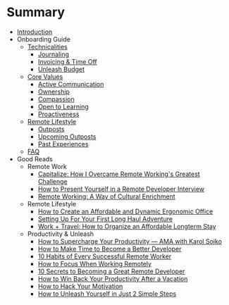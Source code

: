 # Summary

* [Introduction](README.md)
* Onboarding Guide
  * [Technicalities](technicalities.md)
    * [Journaling](technicalities.md#journaling)
    * [Invoicing & Time Off](technicalities.md#invoicing)
    * [Unleash Budget](technicalities.md#unleash-budget)
  * [Core Values](core-values.md)
    * [Active Communication](core-values.md#active-communication)
    * [Ownership](core-values.md#ownership)
    * [Compassion](core-values.md#compassion)
    * [Open to Learning](core-values.md#open-to-learning)
    * [Proactiveness](core-values.md#proactiveness)
  * [Remote Lifestyle](remote-lifestyle.md)
    * [Outposts](remote-lifestyle.md#outposts)
    * [Upcoming Outposts](remote-lifestyle.md#outposts-upcoming)
    * [Past Experiences](remote-lifestyle.md#outposts-past)
  * [FAQ](faq.md)
* Good Reads
  * Remote Work
    * [Capitalize: How I Overcame Remote Working's Greatest Challenge](blogs/overcome_greatest_challenge.md)
    * [How to Present Yourself in a Remote Developer Interview](blogs/how_to_present_yourself.md)
    * [Remote Working: A Way of Cultural Enrichment](blogs/cultural_enrichment.md)
  * Remote Lifestyle
    * [How to Create an Affordable and Dynamic Ergonomic Office](blogs/ergonomic_office.md)
    * [Setting Up For Your First Long Haul Adventure](blogs/setting_up_for_adventure.md)
    * [Work + Travel: How to Organize an Affordable Longterm Stay](blogs/organize_longterm_stay.md)
  * Productivity & Unleash
    * [How to Supercharge Your Productivity — AMA with Karol Sojko](blogs/productivity_ama_karol.md)
    * [How to Make Time to Become a Better Developer](blogs/how_to_make_time.md)
    * [10 Habits of Every Successful Remote Worker](blogs/10_habits.md)
    * [How to Focus When Working Remotely](blogs/how_to_focus.md)
    * [10 Secrets to Becoming a Great Remote Developer](blogs/10_secrets.md)
    * [How to Win Back Your Productivity After a Vacation](blogs/win_back_productivity.md)
    * [How to Hack Your Motivation](blogs/hack_motivation.md)
    * [How to Unleash Yourself in Just 2 Simple Steps](blogs/how_to_unleash_self.md)

